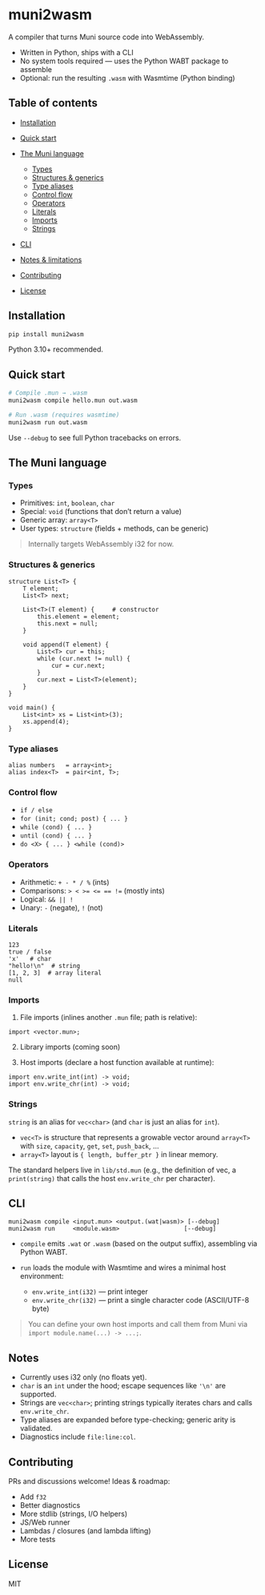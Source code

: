 # muni2wasm

A compiler that turns Muni source code into WebAssembly.

* Written in Python, ships with a CLI
* No system tools required — uses the Python WABT package to assemble
* Optional: run the resulting `.wasm` with Wasmtime (Python binding)

## Table of contents

* [Installation](#installation)
* [Quick start](#quick-start)
* [The Muni language](#the-muni-language)

  * [Types](#types)
  * [Structures & generics](#structures--generics)
  * [Type aliases](#type-aliases)
  * [Control flow](#control-flow)
  * [Operators](#operators)
  * [Literals](#literals)
  * [Imports](#imports)
  * [Strings](#strings)
* [CLI](#cli)
* [Notes & limitations](#notes--limitations)
* [Contributing](#contributing)
* [License](#license)

## Installation

```bash
pip install muni2wasm
```

Python 3.10+ recommended.


## Quick start

```bash
# Compile .mun → .wasm
muni2wasm compile hello.mun out.wasm

# Run .wasm (requires wasmtime)
muni2wasm run out.wasm
```

Use `--debug` to see full Python tracebacks on errors.

## The Muni language

### Types

* Primitives: `int`, `boolean`, `char`
* Special: `void` (functions that don’t return a value)
* Generic array: `array<T>`
* User types: `structure` (fields + methods, can be generic)

> Internally targets WebAssembly i32 for now.

### Structures & generics

```muni
structure List<T> {
    T element;
    List<T> next;

    List<T>(T element) {     # constructor
        this.element = element;
        this.next = null;
    }

    void append(T element) {
        List<T> cur = this;
        while (cur.next != null) {
            cur = cur.next;
        }
        cur.next = List<T>(element);
    }
}

void main() {
    List<int> xs = List<int>(3);
    xs.append(4);
}
```

### Type aliases

```muni
alias numbers   = array<int>;
alias index<T>  = pair<int, T>;
```

### Control flow

* `if / else`
* `for (init; cond; post) { ... }`
* `while (cond) { ... }`
* `until (cond) { ... }`
* `do <X> { ... } <while (cond)>`

### Operators

* Arithmetic: `+ - * / %` (ints)
* Comparisons: `> < >= <= == !=` (mostly ints)
* Logical: `&& || !`
* Unary: `-` (negate), `!` (not)

### Literals

```
123
true / false
'x'   # char
"hello!\n"  # string
[1, 2, 3]  # array literal
null
```

### Imports

1. File imports (inlines another `.mun` file; path is relative):

```muni
import <vector.mun>;
```

2. Library imports (coming soon)


3. Host imports (declare a host function available at runtime):

```muni
import env.write_int(int) -> void;
import env.write_chr(int) -> void;
```

### Strings

`string` is an alias for `vec<char>` (and `char` is just an alias for `int`).

* `vec<T>` is structure that represents a growable vector around `array<T>` with `size`, `capacity`, `get`, `set`, `push_back`, …
* `array<T>` layout is `{ length, buffer_ptr }` in linear memory.

The standard helpers live in `lib/std.mun` (e.g., the definition of vec<T>, a `print(string)` that calls the host `env.write_chr` per character).

## CLI

```text
muni2wasm compile <input.mun> <output.(wat|wasm)> [--debug]
muni2wasm run     <module.wasm>                  [--debug]
```

* `compile` emits `.wat` or `.wasm` (based on the output suffix), assembling via Python WABT.
* `run` loads the module with Wasmtime and wires a minimal host environment:

  * `env.write_int(i32)` — print integer
  * `env.write_chr(i32)` — print a single character code (ASCII/UTF-8 byte)

> You can define your own host imports and call them from Muni via `import module.name(...) -> ...;`.

## Notes

* Currently uses i32 only (no floats yet).
* `char` is an `int` under the hood; escape sequences like `'\n'` are supported.
* Strings are `vec<char>`; printing strings typically iterates chars and calls `env.write_chr`.
* Type aliases are expanded before type-checking; generic arity is validated.
* Diagnostics include `file:line:col`.

## Contributing

PRs and discussions welcome! Ideas & roadmap:

* Add `f32`
* Better diagnostics
* More stdlib (strings, I/O helpers)
* JS/Web runner
* Lambdas / closures (and lambda lifting)
* More tests

## License

MIT
